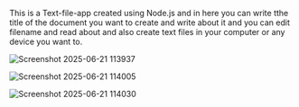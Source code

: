 This is a Text-file-app created using Node.js and in here you can write tthe title of the document you want to create and write about it and you can edit filename and read about and also create text files in your computer or any device you want to.


![Screenshot 2025-06-21 113937](https://github.com/user-attachments/assets/dccd26cf-e02a-4cc4-a33d-0aa983cfa78b)

![Screenshot 2025-06-21 114005](https://github.com/user-attachments/assets/f1ce124c-a9bb-49a8-87a9-680176267041)

![Screenshot 2025-06-21 114030](https://github.com/user-attachments/assets/3a3e5e75-1aa4-430f-8786-c5a57eb8451f)
